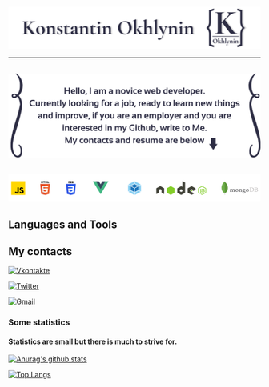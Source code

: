    ![Header](https://github.com/KonstantinOkhlynin/KonstantinOkhlynin/blob/main/assets/Headergithubname.svg)

***

   ![Header](https://github.com/KonstantinOkhlynin/KonstantinOkhlynin/blob/main/assets/Headergithub.svg)

   ![Header](https://github.com/KonstantinOkhlynin/KonstantinOkhlynin/blob/main/assets/READMEREPOSITORIES.svg)

## Languages and Tools
<!-- ![HTML5](https://img.shields.io/badge/-HTML5-f08011?style=for-the-badge&logo=HTML5)
![JavaScript](https://img.shields.io/badge/-JavaScript-242526?style=for-the-badge&logo=JavaScript)
![CSS3](https://img.shields.io/badge/-CSS3-155bab?style=for-the-badge&logo=CSS3)
![Python](https://img.shields.io/badge/-Python-f7d52a?style=for-the-badge&logo=Python)
![Webpack](https://img.shields.io/badge/-Webpack-303a42?style=for-the-badge&logo=Webpack)
![Node.js](https://img.shields.io/badge/-Node.js-2a2e2a?style=for-the-badge&logo=Node.js)
![Vue.js](https://img.shields.io/badge/-Vue.js-2a9c56?style=for-the-badge&logo=Vue.js)
![MongoDB](https://img.shields.io/badge/-MongoDB-4fde16?style=for-the-badge&logo=MongoDB) -->
<!-- ![HTML5](https://img.shields.io/badge/-HTML5-ffffff?style=for-the-badge&logo=HTML5)
![JavaScript](https://img.shields.io/badge/-JavaScript-ffffff?style=for-the-badge&logo=JavaScript)
![CSS3](https://img.shields.io/badge/-CSS3-ffffff?style=for-the-badge&logo=CSS3)
![Python](https://img.shields.io/badge/-Python-ffffff?style=for-the-badge&logo=Python)
![Webpack](https://img.shields.io/badge/-Webpack-ffffff?style=for-the-badge&logo=Webpack)
![Node.js](https://img.shields.io/badge/-Node.js-ffffff?style=for-the-badge&logo=Node.js)
![Vue.js](https://img.shields.io/badge/-Vue.js-ffffff?style=for-the-badge&logo=Vue.js)
![MongoDB](https://img.shields.io/badge/-MongoDB-ffffff?style=for-the-badge&logo=MongoDB) -->
## My contacts
[![Vkontakte](https://img.shields.io/badge/-Vkontakte-ffffff?style=for-the-badge&logo=VK)](https://vk.com/kostyaok)

[![Twitter](https://img.shields.io/badge/-Twitter-ffffff?style=for-the-badge&logo=Twitter)](https://twitter.com/Konstantin_Okhl)

<a href="mailto:Kostya.Okhlynin@gmail.com">![Gmail](https://img.shields.io/badge/-Kostya.Okhlynin@gmail.com-ffffff?style=for-the-badge&logo=Gmail)</a>

### Some statistics
#### Statistics are small but there is much to strive for.
[![Anurag's github stats](https://github-readme-stats.vercel.app/api?username=KonstantinOkhlynin&show_icons=true&theme=great-gatsby&bg_color=ffffff&text_color=2D2D44)](https://github.com/anuraghazra/github-readme-stats)

[![Top Langs](https://github-readme-stats.vercel.app/api/top-langs/?username=KonstantinOkhlynin&layout=compact&theme=great-gatsby&bg_color=ffffff&text_color=2D2D44)](https://github.com/anuraghazra/github-readme-stats)

